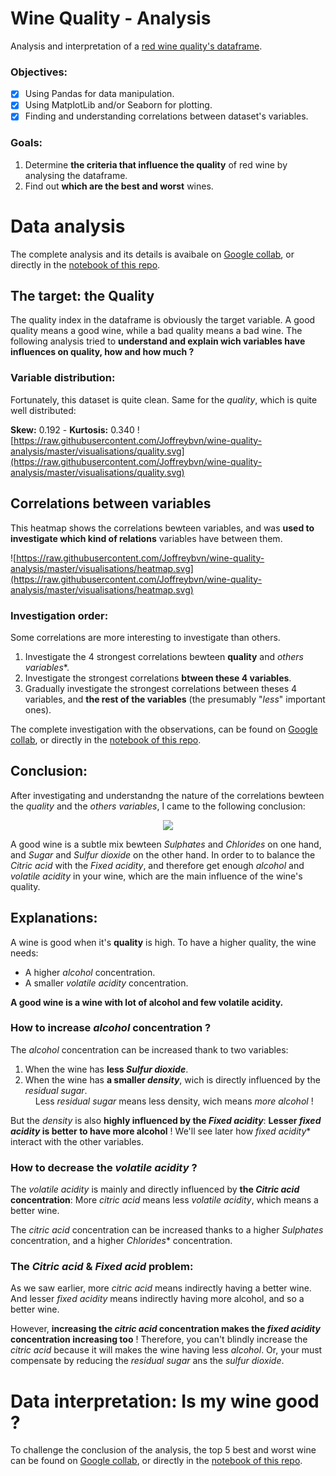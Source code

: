 # Wine Quality -  Analysis

Analysis and interpretation of a [red wine quality's dataframe](https://www.kaggle.com/uciml/red-wine-quality-cortez-et-al-2009).

### Objectives:
 - [x] Using Pandas for data manipulation.
 - [x] Using MatplotLib and/or Seaborn for plotting.
 - [x] Finding and understanding correlations between dataset's variables.

### Goals:
1. Determine **the criteria that influence the quality** of red wine by analysing the dataframe.
2. Find out **which are the best and worst** wines.

# Data analysis
The complete analysis and its details is avaibale on [Google collab](https://colab.research.google.com/drive/1VdehLoCJraz0GHCz8B6EmgoCrP33TVoc?usp=sharing), or directly in the [notebook of this repo](https://github.com/Joffreybvn/wine-quality-analysis/blob/master/wine_quality_analysis.ipynb).

## The target: the Quality

The quality index in the dataframe is obviously the target variable. A good quality means a good wine, while a bad quality means a bad wine. The following analysis tried to **understand and explain wich variables have influences on quality, how and how much ?**

### Variable distribution:
Fortunately, this dataset is quite clean. Same for the *quality*, which is quite well distributed:

**Skew:** 0.192 - **Kurtosis:** 0.340
![https://raw.githubusercontent.com/Joffreybvn/wine-quality-analysis/master/visualisations/quality.svg](https://raw.githubusercontent.com/Joffreybvn/wine-quality-analysis/master/visualisations/quality.svg)

## Correlations between variables

This heatmap shows the correlations bewteen variables, and was **used to investigate which kind of relations** variables have between them.

![https://raw.githubusercontent.com/Joffreybvn/wine-quality-analysis/master/visualisations/heatmap.svg](https://raw.githubusercontent.com/Joffreybvn/wine-quality-analysis/master/visualisations/heatmap.svg)

### Investigation order:
Some correlations are more interesting to investigate than others.

1. Investigate the 4 strongest correlations bewteen **quality** and *others variables**.
2. Investigate the strongest correlations **btween these 4 variables**.
3. Gradually investigate the strongest correlations between theses 4 variables, and **the rest of the variables** (the presumably "*less*" important ones).

The complete investigation with the observations, can be found on [Google collab](https://colab.research.google.com/drive/1VdehLoCJraz0GHCz8B6EmgoCrP33TVoc?usp=sharing), or directly in the [notebook of this repo](https://github.com/Joffreybvn/wine-quality-analysis/blob/master/wine_quality_analysis.ipynb).

## Conclusion:

After investigating and understandng the nature of the correlations bewteen the *quality* and the *others variables*, I came to the following conclusion:

<p align="center">
  <img src="https://raw.githubusercontent.com/Joffreybvn/wine-quality-analysis/master/visualisations/wine.svg">
</p>

A good wine is a subtle mix bewteen *Sulphates* and *Chlorides* on one hand, and *Sugar* and *Sulfur dioxide* on the other hand. In order to to balance the *Citric acid* with the *Fixed acidity*, and therefore get enough *alcohol* and *volatile acidity* in your wine, which are the main influence of the wine's quality.

## Explanations:

A wine is good when it's **quality** is high. To have a higher quality, the wine needs:
- A higher *alcohol* concentration.
- A smaller *volatile acidity* concentration.

**A good wine is a wine with lot of alcohol and few volatile acidity.**

### How to increase *alcohol* concentration ?
The *alcohol* concentration can be increased thank to two variables:
1. When the wine has **less *Sulfur dioxide***. 
2. When the wine has **a smaller *density***, wich is directly influenced by the *residual sugar*.<br>
<img src="https://raw.githubusercontent.com/Joffreybvn/challenge-collecting-data/master/docs/arrow.svg" width="12"> Less *residual sugar* means less density, wich means *more alcohol* !

But the *density* is also **highly influenced by the *Fixed acidity***: **Lesser *fixed acidity* is better to have more alcohol** ! We'll see later how *fixed acidity** interact with the other variables.

### How to decrease the *volatile acidity* ?
The *volatile acidity* is mainly and directly influenced by **the *Citric acid* concentration**: More *citric acid* means less *volatile acidity*, which means a better wine.

The *citric acid* concentration can be increased thanks to a higher *Sulphates* concentration, and a higher *Chlorides** concentration. 

### The *Citric acid* & *Fixed acid* problem:
As we saw earlier, more *citric acid* means indirectly having a better wine. And lesser *fixed acidity* means indirectly having more alcohol, and so a better wine.

However, **increasing the *citric acid* concentration makes the *fixed acidity* concentration increasing too** ! Therefore, you can't blindly increase the *citric acid* because it will makes the wine having less *alcohol*. Or, your must compensate by reducing the *residual sugar* ans the *sulfur dioxide*. 

# Data interpretation: Is my wine good ?

To challenge the conclusion of the analysis, the top 5 best and worst wine can be found on [Google collab](https://colab.research.google.com/drive/1VdehLoCJraz0GHCz8B6EmgoCrP33TVoc?usp=sharing), or directly in the [notebook of this repo](https://github.com/Joffreybvn/wine-quality-analysis/blob/master/wine_quality_analysis.ipynb).
